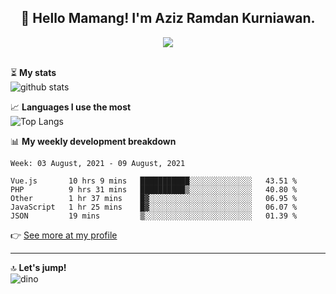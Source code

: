 <h2 align="center">👋 Hello Mamang! I'm Aziz Ramdan Kurniawan.</h2>  
<p align="center">
  <img src="https://komarev.com/ghpvc/?username=azizramdan"> <br><br>
</p>
    
⏳ **My stats**  
![github stats](https://github-readme-stats.vercel.app/api?username=azizramdan&show_icons=true&count_private=true&title_color=000&hide_border=true&hide_title=true)  

📈 **Languages I use the most**  
![Top Langs](https://github-readme-stats.vercel.app/api/top-langs/?username=azizramdan&layout=compact&langs_count=6&hide=tsql&hide_border=true&hide_title=true&exclude_repo=Futsal-Go,Futsal-Go-Admin,Sistem-Informasi-Sensus-Harian-Rawat-Inap)  

📊 **My weekly development breakdown**
<!--START_SECTION:waka-->
```text
Week: 03 August, 2021 - 09 August, 2021

Vue.js       10 hrs 9 mins   ███████████░░░░░░░░░░░░░░   43.51 % 
PHP          9 hrs 31 mins   ██████████▒░░░░░░░░░░░░░░   40.80 % 
Other        1 hr 37 mins    █▓░░░░░░░░░░░░░░░░░░░░░░░   06.95 % 
JavaScript   1 hr 25 mins    █▓░░░░░░░░░░░░░░░░░░░░░░░   06.07 % 
JSON         19 mins         ▒░░░░░░░░░░░░░░░░░░░░░░░░   01.39 % 
```
<!--END_SECTION:waka-->
👉 [See more at my profile](https://wakatime.com/@azizramdan)
***
🔝 **Let's jump!**  
![dino](https://raw.githubusercontent.com/azizramdan/azizramdan/master/dino.gif)  
